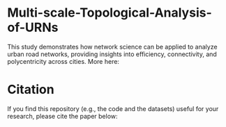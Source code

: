 # Multi-scale-Topological-Analysis-of-URNs

This study demonstrates how network science can be applied to analyze urban road networks, providing insights into efficiency, connectivity, and polycentricity across cities. More here:

# Citation
If you find this repository (e.g., the code and the datasets) useful for your research, please cite the paper below:
